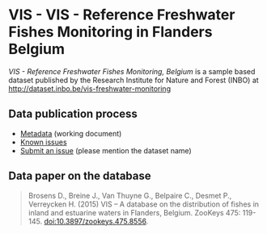 # VIS - VIS - Reference Freshwater Fishes Monitoring in Flanders Belgium

*VIS - Reference Freshwater Fishes Monitoring, Belgium* is a sample based dataset published by the Research Institute for Nature and Forest (INBO) at http://dataset.inbo.be/vis-freshwater-monitoring

## Data publication process

* [Metadata](metadata.md) (working document)
* [Known issues](https://github.com/LifeWatchINBO/data-publication/labels/vis-estuarine-occurrences)
* [Submit an issue](https://github.com/LifeWatchINBO/data-publication/issues/new) (please mention the dataset name)

## Data paper on the database

> Brosens D., Breine J., Van Thuyne G., Belpaire C., Desmet P., Verreycken H. (2015) VIS – A database on the distribution of fishes in inland and estuarine waters in Flanders, Belgium. ZooKeys 475: 119-145. [doi:10.3897/zookeys.475.8556](http://doi.org/10.3897/zookeys.475.8556).
